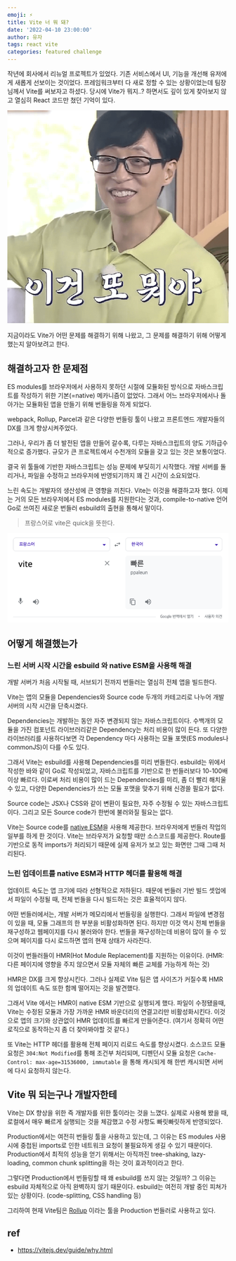 ```yaml
---
emoji: ⚡️
title: Vite 너 뭐 돼?
date: '2022-04-10 23:00:00'
author: 유자
tags: react vite 
categories: featured challenge
---
```


작년에 회사에서 리뉴얼 프로젝트가 있었다. 기존 서비스에서 UI, 기능을 개선해 유저에게 새롭게 선보이는 것이었다. 프레임워크부터 다 새로 정할 수 있는 상황이었는데 팀장님께서 Vite를 써보자고 하셨다.
당시에 Vite가 뭐지..? 하면서도 깊이 있게 찾아보지 않고 열심히 React 코드만 쳤던 기억이 있다. 

![what is this](../../assets/09_what-is-this-edit.png)

지금이라도 Vite가 어떤 문제를 해결하기 위해 나왔고, 그 문제를 해결하기 위해 어떻게 했는지 알아보려고 한다.

##  해결하고자 한 문제점 

 ES modules를 브라우저에서 사용하지 못하던 시절에 모듈화된 방식으로 자바스크립트를 작성하기 위한 기본(=native) 메카니즘이 없었다. 그래서 어느 브라우저에서나 돌아가는 모듈화된 앱을 만들기 위해 번들링을 하게 되었다.

 webpack, Rollup, Parcel과 같은 다양한 번들링 툴이 나왔고 프론트엔드 개발자들의 DX를 크게 향상시켜주었다.

그러나, 우리가 좀 더 발전된 앱을 만들어 갈수록, 다루는 자바스크립트의 양도 기하급수적으로 증가했다. 규모가 큰 프로젝트에서 수천개의 모듈을 갖고 있는 것은 보통이었다. 

결국 위 툴들에 기반한 자바스크립트는 성능 문제에 부딪히기 시작했다. 개발 서버를 돌리거나, 파일을 수정하고 브라우저에 반영되기까지 꽤 긴 시간이 소요되었다. 

느린 속도는 개발자의 생산성에 큰 영향을 끼친다. Vite는 이것을 해결하고자 했다. 이제는 거의 모든 브라우저에서 ES modules를  지원한다는 것과, compile-to-native 언어 Go로 쓰여진 새로운 번들러 esbuild의 출현을 통해서 말이다.

> 프랑스어로 vite은 quick을 뜻한다.

![vite translate](../../assets/10_vite-translate.png)

## 어떻게 해결했는가

### 느린 서버 시작 시간을 esbuild 와 native ESM을 사용해 해결

개발 서버가 처음 시작될 때, 서브되기 전까지 번들러는 열심히 전체 앱을 빌드한다. 

Vite는 앱의 모듈을 Dependencies와 Source code 두개의 카테고리로 나누어 개발 서버의 시작 시간을 단축시켰다.

Dependencies는 개발하는 동안 자주 변경되지 않는 자바스크립트이다. 수백개의 모듈을 가진 컴포넌트 라이브러리같은 Dependency는 처리 비용이 많이 든다. 또 다양한 라이브러리를 사용하다보면 각 Dependency 마다 사용하는 모듈 포맷(ES modules나 commonJS)이 다를 수도 있다. 

그래서 Vite는 esbuild를 사용해 Dependencies를 미리 번들한다. esbuild는 위에서 작성한 바와 같이 Go로 작성되었고, 자바스크립트를 기반으로 한 번들러보다 10-100배 이상 빠르다. 이로써 처리 비용이 많이 드는 Dependencies를 미리, 좀 더 빨리 해치울 수 있고, 다양한 Dependencies가 쓰는 모듈 포맷을 맞추기 위해 신경쓸 필요가 없다.

Source code는 JSX나 CSS와 같이 변환이 필요한, 자주 수정될 수 있는 자바스크립트이다. 그리고 모든 Source code가 한번에 불러와질 필요는 없다.

Vite는 Source code를 [native ESM](https://developer.mozilla.org/en-US/docs/Web/JavaScript/Guide/Modules)을 사용해 제공한다. 브라우저에게 번들러 작업의 일부를 하게 한 것이다. Vite는 브라우저가 요청할 때만 소스코드를 제공한다. Route를 기반으로 동적 imports가 처리되기 때문에 실제 유저가 보고 있는 화면만 그때 그때 처리된다.

### 느린 업데이트를 native ESM과 HTTP 헤더를 활용해 해결

 업데이트 속도는 앱 크기에 따라 선형적으로 저하된다. 때문에 번들러 기반 빌드 셋업에서 파일이 수정될 때, 전체 번들을 다시 빌드하는 것은 효율적이지 않다.

어떤 번들러에서는, 개발 서버가 메모리에서 번들링을 실행한다. 그래서 파일에 변경점이 있을 때, 모듈 그래프의 한 부분을 비활성화하면 된다. 하지만 이것 역시 전체 번들을 재구성하고 웹페이지를 다시 불러와야 한다. 
번들을 재구성하는데 비용이 많이 들 수 있으며 페이지를 다시 로드하면 앱의 현재 상태가 사라진다. 

이것이 번들러들이 HMR(Hot Module Replacement)를 지원하는 이유이다. (HMR: 다른 페이지에 영향을 주지 않으면서 모듈 자체의 빠른 교체를 가능하게 하는 것)

HMR은 DX를 크게 향상시킨다. 그러나 실제로 Vite 팀은 앱 사이즈가 커질수록 HMR의 업데이트 속도 또한 함께 떨어지는 것을 발견했다. 

그래서 Vite 에서는 HMR이 native ESM 기반으로 실행되게 했다. 파일이 수정됐을때, Vite는 수정된 모듈과 가장 가까운 HMR 바운더리의 연결고리만 비활성화시킨다. 이것으로 앱의 크기와 상관없이 HMR 업데이트를 빠르게 만들어준다. (여기서 정확히 어떤 로직으로 동작하는지 좀 더 찾아봐야할 것 같다.)

또 Vite는 HTTP 헤더를 활용해 전체 페이지 리로드 속도를 향상시켰다. 소스코드 모듈 요청은 `304:Not Modified`를 통해 조건부 처리되며, 디펜던시 모듈 요청은 `Cache-Control: max-age=31536000, immutable` 을 통해 캐시되게 해 한번 캐시되면 서버에 다시 요청하지 않는다. 

## Vite 뭐 되는구나 개발자한테
Vite는 DX 향상을 위한 즉 개발자를 위한 툴이라는 것을 느꼈다. 
실제로 사용해 봤을 때, 로컬에서 매우 빠르게 실행되는 것을 체감했고 수정 사항도 빠릿빠릿하게 반영되었다. 

Production에서는 여전히 번들링 툴을 사용하고 있는데, 그 이유는 ES modules 사용 시에 중첩된 imports로 인한 네트워크 요청이 불필요하게 생길 수 있기 때문이다. Production에서 최적의 성능을 얻기 위해서는 아직까진 tree-shaking, lazy-loading, common chunk splitting을 하는 것이 효과적이라고 한다.

그렇다면 Production에서 번들링할 때 왜 esbuild를 쓰지 않는 것일까? 
그 이유는 esbuild 자체적으로 아직 완벽하지 않기 때문이다. esbuild는 여전히 개발 중인 피쳐가 있는 상황이다. (code-splitting, CSS handling 등)

그리하여 현재 Vite팀은 [Rollup](https://rollupjs.org/guide/en/) 이라는 툴을 Production 번들러로 사용하고 있다. 

## ref
- https://vitejs.dev/guide/why.html




```toc
```




